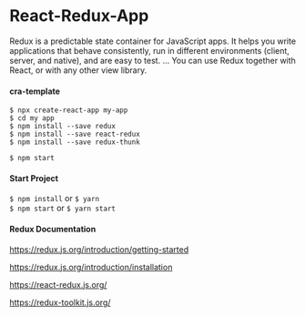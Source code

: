 # React-Redux-App

Redux is a predictable state container for JavaScript apps. It helps you write applications that behave consistently, run in different environments (client, server, and native), and are easy to test. ... You can use Redux together with React, or with any other view library.


#### cra-template

``` $ npx create-react-app my-app ``` <br />
``` $ cd my app ``` <br />
``` $ npm install --save redux ``` <br />
``` $ npm install --save react-redux ``` <br />
``` $ npm install --save redux-thunk ``` <br />

``` $ npm start ```


#### Start Project

``` $ npm install ```    or      ``` $ yarn ``` <br />
``` $ npm start ```      or      ``` $ yarn start ```


#### Redux Documentation

https://redux.js.org/introduction/getting-started

https://redux.js.org/introduction/installation

https://react-redux.js.org/

https://redux-toolkit.js.org/
